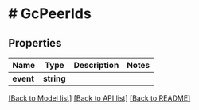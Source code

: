 # # GcPeerIds

## Properties

Name | Type | Description | Notes
------------ | ------------- | ------------- | -------------
**event** | **string** |  |

[[Back to Model list]](../../README.md#models) [[Back to API list]](../../README.md#endpoints) [[Back to README]](../../README.md)
